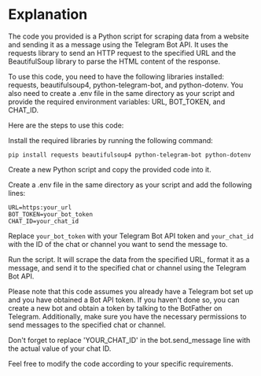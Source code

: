 
# Explanation

The code you provided is a Python script for scraping data from a website and sending it as a message using the Telegram Bot API. It uses the requests library to send an HTTP request to the specified URL and the BeautifulSoup library to parse the HTML content of the response.

To use this code, you need to have the following libraries installed: requests, beautifulsoup4, python-telegram-bot, and python-dotenv. You also need to create a .env file in the same directory as your script and provide the required environment variables: URL, BOT_TOKEN, and CHAT_ID.

Here are the steps to use this code:

Install the required libraries by running the following command:

```
pip install requests beautifulsoup4 python-telegram-bot python-dotenv
```

Create a new Python script and copy the provided code into it.

Create a .env file in the same directory as your script and add the following lines:
```
URL=https:your_url
BOT_TOKEN=your_bot_token
CHAT_ID=your_chat_id
```

Replace `your_bot_token` with your Telegram Bot API token and `your_chat_id` with the ID of the chat or channel you want to send the message to.

Run the script. It will scrape the data from the specified URL, format it as a message, and send it to the specified chat or channel using the Telegram Bot API.

Please note that this code assumes you already have a Telegram bot set up and you have obtained a Bot API token. If you haven't done so, you can create a new bot and obtain a token by talking to the BotFather on Telegram. Additionally, make sure you have the necessary permissions to send messages to the specified chat or channel.

Don't forget to replace 'YOUR_CHAT_ID' in the bot.send_message line with the actual value of your chat ID.

Feel free to modify the code according to your specific requirements.

